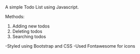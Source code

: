 A simple Todo List using Javascript.

Methods:

1. Adding new todos
2. Deleting todos
3. Searching todos

-Styled using Bootstrap and CSS
-Used Fontawesome for icons
